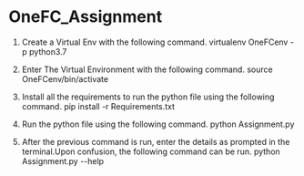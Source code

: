 # OneFC_Assignment

1. Create a Virtual Env with the following command.
	   virtualenv OneFCenv -p python3.7

2. Enter The Virtual Environment with the following command.
	   source OneFCenv/bin/activate

3. Install all the requirements to run the python file using the following command.
	   pip install -r Requirements.txt

4. Run the python file using the following command.
	   python Assignment.py

5. After the previous command is run, enter the details as prompted in the terminal.Upon confusion, the following command can be run.
    python Assignment.py --help
